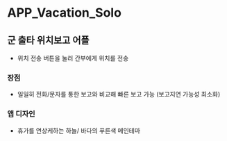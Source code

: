 # APP_Vacation_Solo

## 군 출타 위치보고 어플
- 위치 전송 버튼을 눌러 간부에게 위치를 전송
### 장점
- 일일히 전화/문자를 통한 보고와 비교해 빠른 보고 가능 (보고지연 가능성 최소화)
### 앱 디자인
- 휴가를 연상케하는 하늘/ 바다의 푸른색 메인테마
